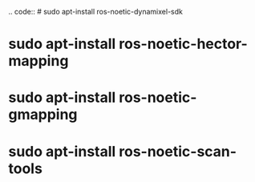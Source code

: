 .. code:: # sudo apt-install ros-noetic-dynamixel-sdk
# sudo apt-install ros-noetic-hector-mapping
# sudo apt-install ros-noetic-gmapping
# sudo apt-install ros-noetic-scan-tools
